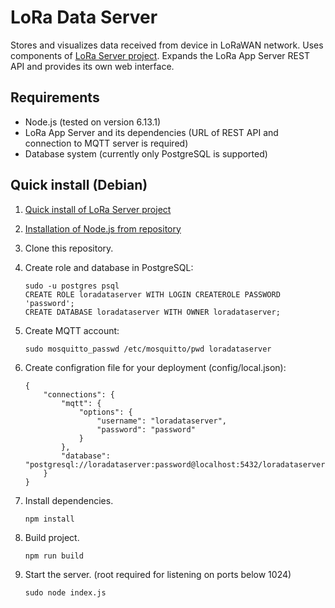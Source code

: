 # LoRa Data Server
Stores and visualizes data received from device in LoRaWAN network. Uses components of [LoRa Server project](https://www.loraserver.io/). Expands the LoRa App Server REST API and provides its own web interface.

## Requirements
 * Node.js (tested on version 6.13.1)
 * LoRa App Server and its dependencies (URL of REST API and connection to MQTT server is required)
 * Database system (currently only PostgreSQL is supported)

## Quick install (Debian)
 1. [Quick install of LoRa Server project](https://www.loraserver.io/install/quick-install/)
 2. [Installation of Node.js from repository](https://nodejs.org/en/download/package-manager/#debian-and-ubuntu-based-linux-distributions)
 3. Clone this repository.
 4. Create role and database in PostgreSQL:
	```
	sudo -u postgres psql
	CREATE ROLE loradataserver WITH LOGIN CREATEROLE PASSWORD 'password';
	CREATE DATABASE loradataserver WITH OWNER loradataserver;
	```

 5. Create MQTT account:
	```
	sudo mosquitto_passwd /etc/mosquitto/pwd loradataserver
	```

 6. Create configration file for your deployment (config/local.json):
	```
	{
		"connections": {
			"mqtt": {
				"options": {
					"username": "loradataserver",
					"password": "password"
				}
			},
			"database": "postgresql://loradataserver:password@localhost:5432/loradataserver"
		}
	}
	```

 7. Install dependencies.
	```
	npm install
	```

 8. Build project.
	```
	npm run build
	```

 9. Start the server. (root required for listening on ports below 1024)
	```
	sudo node index.js
	```
